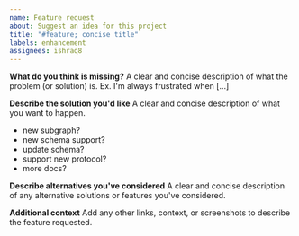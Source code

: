 ```yaml
---
name: Feature request
about: Suggest an idea for this project
title: "#feature; concise title"
labels: enhancement
assignees: ishraq8
---
```


**What do you think is missing?**
A clear and concise description of what the problem (or solution) is. Ex. I'm always frustrated when [...]

**Describe the solution you'd like**
A clear and concise description of what you want to happen.

- new subgraph?
- new schema support?
- update schema?
- support new protocol?
- more docs?

**Describe alternatives you've considered**
A clear and concise description of any alternative solutions or features you've considered.

**Additional context**
Add any other links, context, or screenshots to describe the feature requested.
